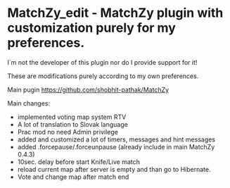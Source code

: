 # MatchZy_edit - MatchZy plugin with customization purely for my preferences.

I`m not the developer of this plugin nor do I provide support for it! 

These are modifications purely according to my own preferences.

Main pugin https://github.com/shobhit-pathak/MatchZy

Main changes:
- implemented voting map system RTV
- A lot of translation to Slovak language
- Prac mod no need Admin privilege
- added and customized a lot of timers, messages and hint messages
- added .forcepause/.forceunpause (already include in main MatchZy 0.4.3)
- 10sec. delay before start Knife/Live match
- reload current map after server is empty and than go to Hibernate.
- Vote and change map after match end
